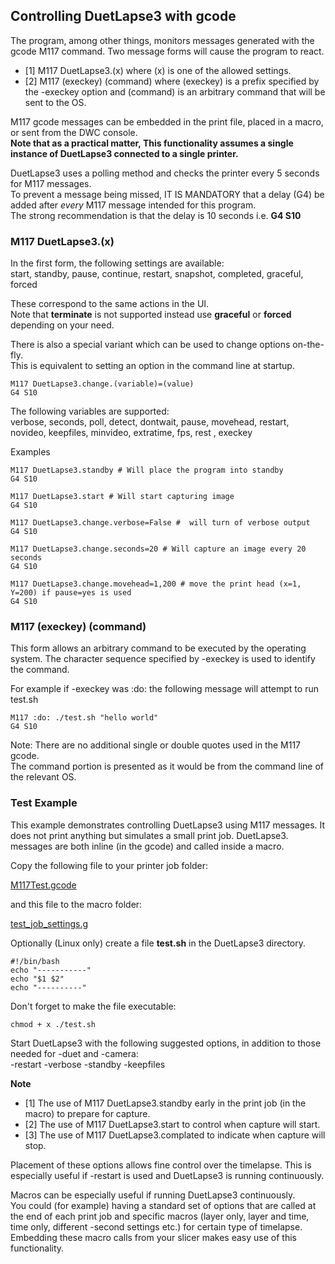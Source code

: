 ## Controlling DuetLapse3 with gcode

The program, among other things, monitors messages generated with the gcode M117 command.
Two message forms will cause the program to react.
- [1]  M117 DuetLapse3.(x) where (x) is one of the allowed settings.
- [2]  M117 (execkey) (command) where (execkey) is a prefix specified by the -execkey option and (command) is an arbitrary command that will be sent to the OS.

M117 gcode messages can be embedded in the print file, placed in a macro, or sent from the DWC console.<br>
**Note that as a practical matter, This functionality assumes a single instance of DuetLapse3 connected to a single printer.**<br>

DuetLapse3 uses a polling method and checks the printer every 5 seconds for M117 messages.<br>
To prevent a message being missed, IT IS MANDATORY that a delay (G4) be added after *every* M117 message intended for this program.<br>
The strong recommendation is that the delay is 10 seconds i.e. **G4 S10**


### M117 DuetLapse3.(x)
In the first form, the following settings are available:<br>
start, standby, pause, continue, restart, snapshot, completed, graceful, forced

These correspond to the same actions in the UI.<br>
Note that **terminate** is not supported instead use **graceful** or **forced** depending on your need.

There is also a special variant which can be used to change options on-the-fly.<br>
This is equivalent to setting an option in the command line at startup.

```
M117 DuetLapse3.change.(variable)=(value)
G4 S10
```
The following variables are supported:<br>
verbose, seconds, poll, detect, dontwait, pause, movehead, restart, novideo, keepfiles, minvideo, extratime, fps, rest , execkey

Examples
```
M117 DuetLapse3.standby # Will place the program into standby
G4 S10
```

```
M117 DuetLapse3.start # Will start capturing image
G4 S10
```

```
M117 DuetLapse3.change.verbose=False #  will turn of verbose output
G4 S10
```
```
M117 DuetLapse3.change.seconds=20 # Will capture an image every 20 seconds
G4 S10
```
```
M117 DuetLapse3.change.movehead=1,200 # move the print head (x=1, Y=200) if pause=yes is used
G4 S10
```

### M117 (execkey) (command)
This form allows an arbitrary command to be executed by the operating system.
The character sequence specified by -execkey is used to identify the command.

For example if -execkey was :do: the following message will attempt to run test.sh
```
M117 :do: ./test.sh "hello world"
G4 S10
```
Note: There are no additional single or double quotes used in the M117 gcode.<br>
The command portion is presented as it would be from the command line of the relevant OS.

### Test Example

This example demonstrates controlling DuetLapse3 using M117 messages.
It does not print anything but simulates a small print job.
DuetLapse3. messages are both inline (in the gcode) and called inside a macro.

Copy the following file to your printer job folder:

[M117Test.gcode](https://github.com/stuartofmt/DuetLapse3/blob/main/Examples/M117Test.gcode)

and this file to the macro folder:

[test_job_settings.g](https://github.com/stuartofmt/DuetLapse3/blob/main/Examples/test_job_settings.g)

Optionally (Linux only) create a file **test.sh** in the DuetLapse3 directory.
```
#!/bin/bash
echo "-----------"
echo "$1 $2"
echo "----------"

```
Don't forget to make the file executable:
```
chmod + x ./test.sh
```

Start DuetLapse3 with the following suggested options, in addition to those needed for -duet and -camera:<br>
-restart -verbose -standby -keepfiles 

**Note**
- [1]  The use of M117 DuetLapse3.standby early in the print job (in the macro) to prepare for capture. 
- [2]  The use of M117 DuetLapse3.start to control when capture will start.
- [3]  The use of M117 DuetLapse3.complated to indicate when capture will stop.

Placement of these options allows fine control over the timelapse.  This is especially useful if -restart is used and DuetLapse3 is running continuously.

Macros can be especially useful if running DuetLapse3 continuously.<br>
You could (for example) having a standard set of options that are called at the end of each print job and specific macros (layer only, layer and time, time only, different -second settings etc.) for certain type of timelapse.
Embedding these macro calls from your slicer makes easy use of this functionality.
